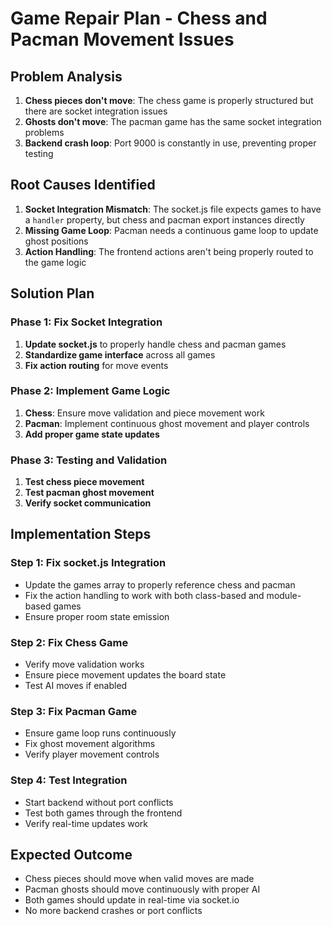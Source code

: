 # Game Repair Plan - Chess and Pacman Movement Issues

## Problem Analysis
1. **Chess pieces don't move**: The chess game is properly structured but there are socket integration issues
2. **Ghosts don't move**: The pacman game has the same socket integration problems
3. **Backend crash loop**: Port 9000 is constantly in use, preventing proper testing

## Root Causes Identified
1. **Socket Integration Mismatch**: The socket.js file expects games to have a `handler` property, but chess and pacman export instances directly
2. **Missing Game Loop**: Pacman needs a continuous game loop to update ghost positions
3. **Action Handling**: The frontend actions aren't being properly routed to the game logic

## Solution Plan

### Phase 1: Fix Socket Integration
1. **Update socket.js** to properly handle chess and pacman games
2. **Standardize game interface** across all games
3. **Fix action routing** for move events

### Phase 2: Implement Game Logic
1. **Chess**: Ensure move validation and piece movement work
2. **Pacman**: Implement continuous ghost movement and player controls
3. **Add proper game state updates**

### Phase 3: Testing and Validation
1. **Test chess piece movement**
2. **Test pacman ghost movement**
3. **Verify socket communication**

## Implementation Steps

### Step 1: Fix socket.js Integration
- Update the games array to properly reference chess and pacman
- Fix the action handling to work with both class-based and module-based games
- Ensure proper room state emission

### Step 2: Fix Chess Game
- Verify move validation works
- Ensure piece movement updates the board state
- Test AI moves if enabled

### Step 3: Fix Pacman Game
- Ensure game loop runs continuously
- Fix ghost movement algorithms
- Verify player movement controls

### Step 4: Test Integration
- Start backend without port conflicts
- Test both games through the frontend
- Verify real-time updates work

## Expected Outcome
- Chess pieces should move when valid moves are made
- Pacman ghosts should move continuously with proper AI
- Both games should update in real-time via socket.io
- No more backend crashes or port conflicts 